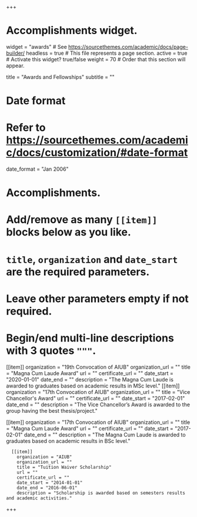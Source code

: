 +++
# Accomplishments widget.
widget = "awards"  # See https://sourcethemes.com/academic/docs/page-builder/
headless = true  # This file represents a page section.
active = true  # Activate this widget? true/false
weight = 70  # Order that this section will appear.

title = "Awards and Fellowships"
subtitle = ""

# Date format
#   Refer to https://sourcethemes.com/academic/docs/customization/#date-format
date_format = "Jan 2006"

# Accomplishments.
#   Add/remove as many `[[item]]` blocks below as you like.
#   `title`, `organization` and `date_start` are the required parameters.
#   Leave other parameters empty if not required.
#   Begin/end multi-line descriptions with 3 quotes `"""`.
[[item]]
  organization = "19th Convocation of AIUB"
  organization_url = ""
  title = "Magna Cum Laude Award"
  url = ""
  certificate_url = ""
  date_start = "2020-01-01"
  date_end = ""
  description = "The Magna Cum Laude is awarded to graduates based on academic results in MSc level."
[[item]]
  organization = "17th Convocation of AIUB"
  organization_url = ""
  title = "Vice Chancellor's Award"
  url = ""
  certificate_url = ""
  date_start = "2017-02-01"
  date_end = ""
  description = "The Vice Chancellor’s Award is awarded to the group having the best thesis/project."

  [[item]]
    organization = "17th Convocation of AIUB"
    organization_url = ""
    title = "Magna Cum Laude Award"
    url = ""
    certificate_url = ""
    date_start = "2017-02-01"
    date_end = ""
    description = "The Magna Cum Laude is awarded to graduates based on academic results in BSc level."


      [[item]]
        organization = "AIUB"
        organization_url = ""
        title = "Tuition Waiver Scholarship"
        url = ""
        certificate_url = ""
        date_start = "2014-01-01"
        date_end = "2016-06-01"
        description = "Scholarship is awarded based on semesters results and academic activities."

+++

